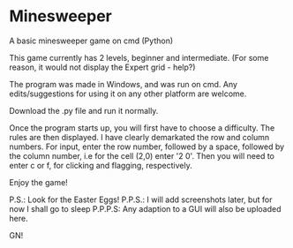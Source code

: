 # Minesweeper
A basic minesweeper game on cmd (Python)

This game currently has 2 levels, beginner and intermediate. (For some reason, it would not display the Expert grid - help?)

The program was made in Windows, and was run on cmd. Any edits/suggestions for using it on any other platform are welcome.

Download the .py file and run it normally.

Once the program starts up, you will first have to choose a difficulty.
The rules are then displayed.
I have clearly demarkated the row and column numbers.
For input, enter the row number, followed by a space, followed by the column number, i.e for the cell (2,0) enter '2 0'.
Then you will need to enter c or f, for clicking and flagging, respectively.

Enjoy the game!

P.S.: Look for the Easter Eggs!
P.P.S.: I will add screenshots later, but for now I shall go to sleep
P.P.P.S: Any adaption to a GUI will also be uploaded here. 

GN!
